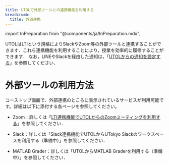 ```yaml
---
title: UTOLで外部ツールとの連携機能を利用する
breadcrumb:
  title: 外部連携
---
```


import InPreparation from "@components/ja/InPreparation.mdx";

<InPreparation />

UTOLはLTIという規格によりSlackやZoom等の外部ツールと連携することができます．これら連携機能を利用することにより，授業を効率的に履修することができます．
なお，LINEやSlackを経由した通知は，「[UTOLからの通知を設定する](https://utelecon.adm.u-tokyo.ac.jp/utol/notification/)」を参照してください．

# **外部ツールの利用方法**
コーストップ画面で、外部連携のところに表示されているサービスが利用可能です。詳細は以下に添付する各ページを参照してください。
- Zoom：詳しくは「[LTI連携機能でUTOLからのZoomミーティングを利用する](https://utelecon.adm.u-tokyo.ac.jp/utol/lecturers/integrations/zoom/)」を参照してください．

- Slack：詳しくは「Slack連携機能でUTOLからUTokyo Slackのワークスペースを利用する（準備中）」を参照してください．

- MATLAB Grader：詳しくは「UTOLからMATLAB Graderを利用する（準備中）」を参照してください．

